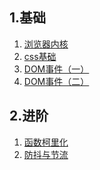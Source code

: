 ## 1.基础

1. [浏览器内核](内核.md "内核")
1. [css基础](css基础.md "css基础")
1. [DOM事件（一）](DOM事件(一).md "DOM事件")
1. [DOM事件（二）](DOM事件(二).md "DOM事件")
## 2.进阶

1. [函数柯里化](柯里化.md "柯里化")
1. [防抖与节流](节流防抖.md "防抖节流")